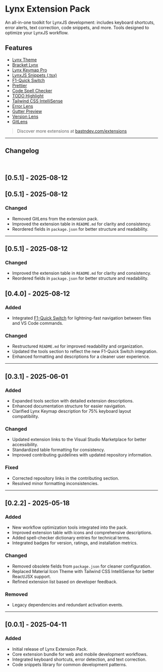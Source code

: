 # Lynx Extension Pack

An all-in-one toolkit for LynxJS development: includes keyboard shortcuts, error alerts, text correction, code snippets, and more. Tools designed to optimize your LynxJS workflow.

## Features

- [Lynx Theme](https://marketplace.visualstudio.com/items?itemName=bastndev.lynx-theme)
- [Bracket Lynx](https://marketplace.visualstudio.com/items?itemName=bastndev.bracket-lynx)
- [Lynx Keymap Pro](https://marketplace.visualstudio.com/items?itemName=bastndev.lynx-keymap)
- [LynxJS Snippets (.tsx)](https://marketplace.visualstudio.com/items?itemName=bastndev.lynx-js-snippets)
- [F1-Quick Switch](https://marketplace.visualstudio.com/items?itemName=bastndev.f1)
- [Prettier](https://marketplace.visualstudio.com/items?itemName=esbenp.prettier-vscode)
- [Code Spell Checker](https://marketplace.visualstudio.com/items?itemName=streetsidesoftware.code-spell-checker)
- [TODO Highlight](https://marketplace.visualstudio.com/items?itemName=wayou.vscode-todo-highlight)
- [Tailwind CSS IntelliSense](https://marketplace.visualstudio.com/items?itemName=bradlc.vscode-tailwindcss)
- [Error Lens](https://marketplace.visualstudio.com/items?itemName=usernamehw.errorlens)
- [Gutter Preview](https://marketplace.visualstudio.com/items?itemName=kisstkondoros.vscode-gutter-preview)
- [Version Lens](https://marketplace.visualstudio.com/items?itemName=pflannery.vscode-versionlens)
- [GitLens](https://marketplace.visualstudio.com/items?itemName=eamodio.gitlens)

> Discover more extensions at [bastndev.com/extensions](https://bastndev.com/extensions)

---

## Changelog

</br>

## [0.5.1] - 2025-08-12


## [0.5.1] - 2025-08-12

### Changed
- Removed GitLens from the extension pack.
- Improved the extension table in `README.md` for clarity and consistency.
- Reordered fields in `package.json` for better structure and readability.

---
## [0.5.1] - 2025-08-12

### Changed
- Improved the extension table in `README.md` for clarity and consistency.
- Reordered fields in `package.json` for better structure and readability.

## [0.4.0] - 2025-08-12

### Added
- Integrated [F1-Quick Switch](https://marketplace.visualstudio.com/items?itemName=bastndev.f1) for lightning-fast navigation between files and VS Code commands.

### Changed
- Restructured `README.md` for improved readability and organization.
- Updated the tools section to reflect the new F1-Quick Switch integration.
- Enhanced formatting and descriptions for a cleaner user experience.

---

## [0.3.1] - 2025-06-01

### Added
- Expanded tools section with detailed extension descriptions.
- Enhanced documentation structure for easier navigation.
- Clarified Lynx Keymap description for 75% keyboard layout compatibility.

### Changed
- Updated extension links to the Visual Studio Marketplace for better accessibility.
- Standardized table formatting for consistency.
- Improved contributing guidelines with updated repository information.

### Fixed
- Corrected repository links in the contributing section.
- Resolved minor formatting inconsistencies.

---

## [0.2.2] - 2025-05-18

### Added
- New workflow optimization tools integrated into the pack.
- Improved extension table with icons and comprehensive descriptions.
- Added spell-checker dictionary entries for technical terms.
- Integrated badges for version, ratings, and installation metrics.

### Changed
- Removed obsolete fields from `package.json` for cleaner configuration.
- Replaced Material Icon Theme with Tailwind CSS IntelliSense for better React/JSX support.
- Refined extension list based on developer feedback.

### Removed
- Legacy dependencies and redundant activation events.

---

## [0.0.1] - 2025-04-11

### Added
- Initial release of Lynx Extension Pack.
- Core extension bundle for web and mobile development workflows.
- Integrated keyboard shortcuts, error detection, and text correction.
- Code snippets library for common development patterns.
